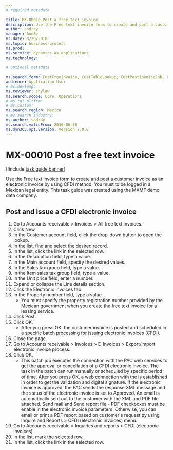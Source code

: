 ```yaml
--- 
# required metadata 
 
title: MX-00010 Post a free text invoice
description: Use the Free text invoice form to create and post a customer invoice as an electronic invoice by using CFDI method. 
author: sndray
manager: AnnBe 
ms.date: 8/29/2018
ms.topic: business-process 
ms.prod:  
ms.service: dynamics-ax-applications 
ms.technology:  
 
# optional metadata 
 
ms.search.form: CustFreeInvoice, CustTableLookup, CustPostInvoiceJob, EInvoiceCFDIJournal_AR   
audience: Application User 
# ms.devlang:  
ms.reviewer: shylaw
ms.search.scope: Core, Operations 
# ms.tgt_pltfrm:  
# ms.custom:  
ms.search.region: Mexico
# ms.search.industry: 
ms.author: sndray
ms.search.validFrom: 2016-06-30 
ms.dyn365.ops.version: Version 7.0.0 
---
```

# MX-00010 Post a free text invoice

[!include [task guide banner](../../includes/task-guide-banner.md)]

Use the Free text invoice form to create and post a customer invoice as an electronic invoice by using CFDI method. You must to be logged in a Mexican legal entity. This task guide was created using the MXMF demo data company.


## Post and issue a CFDI electronic invoice
1. Go to Accounts receivable > Invoices > All free text invoices.
2. Click New.
3. In the Customer account field, click the drop-down button to open the lookup.
4. In the list, find and select the desired record.
5. In the list, click the link in the selected row.
6. In the Description field, type a value.
7. In the Main account field, specify the desired values.
8. In the Sales tax group field, type a value.
9. In the Item sales tax group field, type a value.
10. In the Unit price field, enter a number.
11. Expand or collapse the Line details section.
12. Click the Electronic invoices tab.
13. In the Property number field, type a value.
    * You must specify the property registration number provided by the Mexican government when you create the free text invoice for a leasing service.  
14. Click Post.
15. Click OK.
    * After you press OK, the customer invoice is posted and scheduled in a specific batch processing for issuing electronic invoices (CFDI).  
16. Close the page.
17. Go to Accounts receivable > Invoices > E-Invoices > Export/import electronic invoice process.
18. Click OK.
    * This batch job executes the connection with the PAC web services to get the approval or cancellation of a CFDI electronic invoice. The task in the batch can run manually or scheduled by specific period of time.   	After you press OK, a web connection with the  is established in order to get the validation and digital signature. If the electronic invoice is approved,  the PAC sends the response XML message and the status of the electronic invoice is set to Approved. An email is automatically sent out to the customer with the XML and PDF file attached. Send mail and Send report file - PDF checkboxes must be enable in the electronic invoice parameters. Otherwise, you can email or print a PDF report based on customer's request by using Inquire and Reports > CFDI (electronic invoices) menu.    
19. Go to Accounts receivable > Inquiries and reports > CFDI (electronic invoices).
20. In the list, mark the selected row.
21. In the list, click the link in the selected row.

